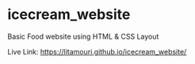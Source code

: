 # icecream_website
Basic Food website using HTML &amp; CSS Layout

Live Link: https://litamouri.github.io/icecream_website/
